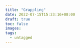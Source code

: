```yaml
---
title: "Grappling"
date: 2022-07-15T15:23:16+08:00
draft: true
toc: false
images:
tags:
  - untagged
---
```


